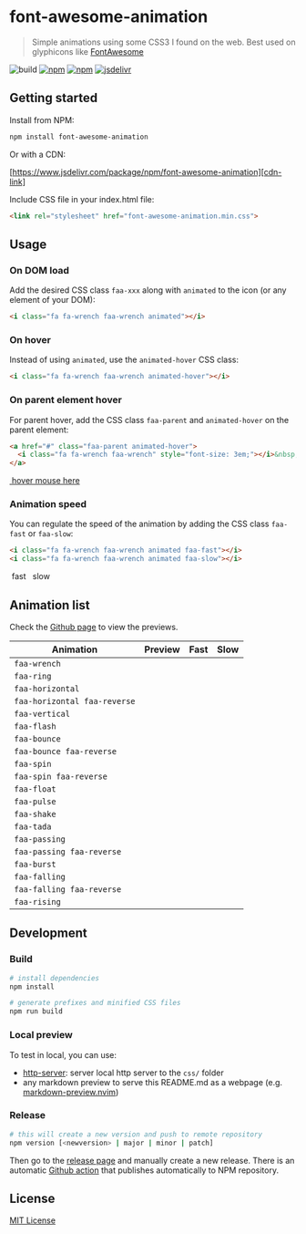 # font-awesome-animation 

> Simple animations using some CSS3 I found on the web.
> Best used on glyphicons like [FontAwesome][]

![build](https://github.com/l-lin/font-awesome-animation/workflows/build/badge.svg)
[![npm](https://img.shields.io/npm/v/font-awesome-animation.svg)][npm-link]
[![npm](https://img.shields.io/npm/dm/font-awesome-animation.svg)][npm-link]
[![jsdelivr](https://data.jsdelivr.com/v1/package/npm/font-awesome-animation/badge?style=rounded)][cdn-link]

## Getting started

Install from NPM:

```bash
npm install font-awesome-animation
```

Or with a CDN:

[https://www.jsdelivr.com/package/npm/font-awesome-animation][cdn-link]

Include CSS file in your index.html file:

```html
<link rel="stylesheet" href="font-awesome-animation.min.css">
```

## Usage
### On DOM load

Add the desired CSS class `faa-xxx` along with `animated` to the icon (or any element of your DOM):

```html
<i class="fa fa-wrench faa-wrench animated"></i>
```

<i class="fa fa-wrench faa-wrench animated" style="font-size: 3em;"></i>

### On hover

Instead of using `animated`, use the `animated-hover` CSS class:

```html
<i class="fa fa-wrench faa-wrench animated-hover"></i>
```

<i class="fa fa-wrench faa-wrench animated-hover" style="font-size: 3em;"></i>

### On parent element hover

For parent hover, add the CSS class `faa-parent` and `animated-hover` on the parent element:

```html
<a href="#" class="faa-parent animated-hover">
  <i class="fa fa-wrench faa-wrench" style="font-size: 3em;"></i>&nbsp;hover mouse here
</a>
```

<a href="#" class="faa-parent animated-hover">
<i class="fa fa-wrench faa-wrench" style="font-size: 3em;"></i>&nbsp;hover mouse here
</a>

### Animation speed

You can regulate the speed of the animation by adding the CSS class `faa-fast` or `faa-slow`:

```html
<i class="fa fa-wrench faa-wrench animated faa-fast"></i>
<i class="fa fa-wrench faa-wrench animated faa-slow"></i>
```

<i class="fa fa-wrench faa-wrench animated faa-fast" style="font-size: 3em;"></i>&nbsp;fast&nbsp;
<i class="fa fa-wrench faa-wrench animated faa-slow" style="font-size: 3em;"></i>&nbsp;slow

## Animation list

Check the [Github page](https://l-lin.github.io/font-awesome-animation/#animation-list) to view the
previews.

<link rel="stylesheet" href="https://cdn.jsdelivr.net/npm/font-awesome@4.7.0/css/font-awesome.min.css">
<link rel="stylesheet" href="https://cdn.jsdelivr.net/npm/font-awesome-animation/css/font-awesome-animation.min.css">
<!--link rel="stylesheet" href="http://localhost:8080/css/font-awesome-animation.css"-->

| Animation | Preview | Fast | Slow |
|-----------|---------|------|------|
|`faa-wrench`|<i class="fa fa-wrench faa-wrench animated" style="font-size: 2em"></i>|<i class="fa fa-wrench faa-wrench animated faa-fast" style="font-size: 2em"></i>|<i class="fa fa-wrench faa-wrench animated faa-slow" style="font-size: 2em"></i>|
|`faa-ring`|<i class="fa fa-bell faa-ring animated" style="font-size: 2em"></i>|<i class="fa fa-bell faa-ring animated faa-fast" style="font-size: 2em"></i>|<i class="fa fa-bell faa-ring animated faa-slow" style="font-size: 2em"></i>|
|`faa-horizontal`|<i class="fa fa-envelope faa-horizontal animated" style="font-size:2em"></i>|<i class="fa fa-envelope faa-horizontal animated faa-fast" style="font-size: 2em"></i>|<i class="fa fa-envelope faa-horizontal animated faa-slow" style="font-size: 2em"></i>|
|`faa-horizontal faa-reverse`|<i class="fa fa-envelope faa-horizontal animated faa-reverse" style="font-size: 2em"></i>|<i class="fa fa-envelope faa-horizontal animated faa-reverse faa-fast" style="font-size: 2em"></i>|<i class="fa fa-envelope faa-horizontal animated faa-reverse faa-slow" style="font-size: 2em"></i>|
|`faa-vertical`|<i class="fa fa-thumbs-o-up faa-vertical animated" style="font-size: 2em"></i>|<i class="fa fa-thumbs-o-up faa-vertical animated faa-fast" style="font-size: 2em"></i>|<i class="fa fa-thumbs-o-up faa-vertical animated faa-slow" style="font-size: 2em"></i>|
|`faa-flash`|<i class="fa fa-warning faa-flash animated" style="font-size: 2em"></i>|<i class="fa fa-warning faa-flash animated faa-fast" style="font-size: 2em"></i>|<i class="fa fa-warning faa-flash animated faa-slow" style="font-size: 2em"></i>|
|`faa-bounce`|<i class="fa fa-thumbs-o-up faa-bounce animated" style="font-size: 2em"></i>|<i class="fa fa-thumbs-o-up faa-bounce animated faa-fast" style="font-size: 2em"></i>|<i class="fa fa-thumbs-o-up faa-bounce animated faa-slow" style="font-size: 2em"></i>|
|`faa-bounce faa-reverse`|<i class="fa fa-thumbs-o-down faa-bounce faa-reverse animated" style="font-size: 2em"></i>|<i class="fa fa-thumbs-o-down faa-bounce faa-reverse animated faa-fast" style="font-size: 2em"></i>|<i class="fa fa-thumbs-o-down faa-bounce faa-reverse animated faa-slow" style="font-size: 2em"></i>|
|`faa-spin`|<i class="fa fa-spinner faa-spin animated" style="font-size: 2em"></i>|<i class="fa fa-spinner faa-spin animated faa-fast" style="font-size: 2em"></i>|<i class="fa fa-spinner faa-spin animated faa-slow" style="font-size: 2em"></i>|
|`faa-spin faa-reverse`|<i class="fa fa-spinner faa-spin faa-reverse animated" style="font-size: 2em"></i>|<i class="fa fa-spinner faa-spin faa-reverse animated faa-fast" style="font-size: 2em"></i>|<i class="fa fa-spinner faa-spin faa-reverse animated faa-slow" style="font-size: 2em"></i>|
|`faa-float`|<i class="fa fa-plane faa-float animated" style="font-size: 2em"></i>|<i class="fa fa-plane faa-float animated faa-fast" style="font-size: 2em"></i>|<i class="fa fa-plane faa-float animated faa-slow" style="font-size: 2em"></i>|
|`faa-pulse`|<i class="fa fa-heart faa-pulse animated" style="font-size: 2em"></i>|<i class="fa fa-heart faa-pulse animated faa-fast" style="font-size: 2em"></i>|<i class="fa fa-heart faa-pulse animated faa-slow" style="font-size: 2em"></i>|
|`faa-shake`|<i class="fa fa-envelope faa-shake animated" style="font-size: 2em"></i>|<i class="fa fa-envelope faa-shake animated faa-fast" style="font-size: 2em"></i>|<i class="fa fa-envelope faa-shake animated faa-slow" style="font-size: 2em"></i>|
|`faa-tada`|<i class="fa fa-trophy faa-tada animated" style="font-size: 2em"></i>|<i class="fa fa-trophy faa-tada animated faa-fast" style="font-size: 2em"></i>|<i class="fa fa-trophy faa-tada animated faa-slow" style="font-size: 2em"></i>|
|`faa-passing`|<i class="fa fa-space-shuttle faa-passing animated" style="font-size: 2em"></i>|<i class="fa fa-space-shuttle faa-passing animated faa-fast" style="font-size: 2em"></i>|<i class="fa fa-space-shuttle faa-passing animated faa-slow" style="font-size: 2em"></i>|
|`faa-passing faa-reverse`|<i class="fa fa-space-shuttle faa-passing faa-reverse animated" style="font-size: 2em"></i>|<i class="fa fa-space-shuttle faa-passing faa-reverse animated faa-fast" style="font-size: 2em"></i>|<i class="fa fa-space-shuttle faa-passing faa-reverse animated faa-slow" style="font-size: 2em"></i>|
|`faa-burst`|<i class="fa fa-circle-o faa-burst animated" style="font-size: 2em"></i>|<i class="fa fa-circle-o faa-burst animated faa-fast" style="font-size: 2em"></i>|<i class="fa fa-circle-o faa-burst animated faa-slow" style="font-size: 2em"></i>|
|`faa-falling`|<i class="fa fa-star-o faa-falling animated" style="font-size: 2em"></i>|<i class="fa fa-star-o faa-falling animated faa-fast" style="font-size: 2em"></i>|<i class="fa fa-star-o faa-falling animated faa-slow" style="font-size: 2em"></i>|
|`faa-falling faa-reverse`|<i class="fa fa-star-o faa-falling faa-reverse animated" style="font-size: 2em"></i>|<i class="fa fa-star-o faa-falling faa-reverse animated faa-fast" style="font-size: 2em"></i>|<i class="fa fa-star-o faa-falling faa-reverse animated faa-slow" style="font-size: 2em"></i>|
|`faa-rising`|<i class="fa fa-star-o faa-rising animated" style="font-size: 2em"></i>|<i class="fa fa-star-o faa-rising animated faa-fast" style="font-size: 2em"></i>|<i class="fa fa-star-o faa-rising animated faa-slow" style="font-size: 2em"></i>|

## Development
### Build

```bash
# install dependencies
npm install

# generate prefixes and minified CSS files
npm run build
```

### Local preview

To test in local, you can use:

- [http-server][]: server local http server to the `css/` folder
- any markdown preview to serve this README.md as a webpage (e.g. [markdown-preview.nvim][])

### Release

```sh
# this will create a new version and push to remote repository
npm version [<newversion> | major | minor | patch]
```

Then go to the [release page](https://github.com/l-lin/font-awesome-animation/releases) and manually
create a new release. There is an automatic [Github action](./.github/workflows/publish.yml) that
publishes automatically to NPM repository.

## License

[MIT License](LICENSE)

[cdn-link]: https://www.jsdelivr.com/package/npm/font-awesome-animation
[FontAwesome]: https://fontawesome.com/
[http-server]: https://www.npmjs.com/package/http-server
[markdown-preview.nvim]: https://github.com/iamcco/markdown-preview.nvim
[npm-link]: https://www.npmjs.com/package/font-awesome-animation

